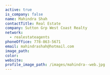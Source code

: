 ```yaml
---
active: true
is_company: false
name: Mahindra Shah
contactTitle: Real Estate
company: Sutton Grp West Coast Realty
network:
  - realestateagents
phoneOffice: 778-863-5671
email: mahindrashah@hotmail.com
image_path:
color:
website:
profile_image_path: /images/mahindra--web.jpg
---
```



